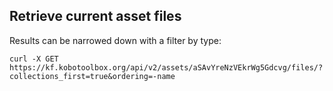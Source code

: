 ## Retrieve current asset files

Results can be narrowed down with a filter by type:
```shell
curl -X GET https://kf.kobotoolbox.org/api/v2/assets/aSAvYreNzVEkrWg5Gdcvg/files/?collections_first=true&ordering=-name
```
